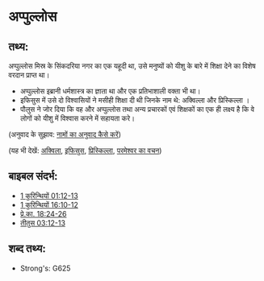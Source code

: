 # अप्पुल्लोस #

## तथ्य: ##

अप्पुल्लोस मिस्र के सिंकदरिया नगर का एक यहूदी था, उसे मनुष्यों को यीशु के बारे में शिक्षा देने का विशेष वरदान प्राप्त था।

* अप्पुल्लोस इब्रानी धर्मशास्त्र का ज्ञाता था और एक प्रतिभाशाली वक्ता भी था।
* इफिसुस में उसे दो विश्वासियों ने मसीही शिक्षा दी थी जिनके नाम थे: अक्विल्ला और प्रिस्किल्ला ।
* पौलुस ने जोर दिया कि वह और अप्पुल्लोस तथा अन्य प्रचारकों एवं शिक्षकों का एक ही लक्ष्य है कि वे लोगों को यीशु में विश्वास करने में सहायता करे।

(अनुवाद के सुझाव: [नामों का अनुवाद कैसे करें](rc://hi/ta/man/translate/translate-names))

(यह भी देखें: [अक्विला](../names/aquila.md), [इफिसुस](../names/ephesus.md), [प्रिस्किल्ला](../names/priscilla.md), [परमेश्वर का वचन](../kt/wordofgod.md))

## बाइबल संदर्भ: ##

* [1 कुरिन्थियों 01:12-13](rc://hi/tn/help/1co/01/12)
* [1 कुरिन्थियों 16:10-12](rc://hi/tn/help/1co/16/10)
* [प्रे.का. 18:24-26](rc://hi/tn/help/act/18/24)
* [तीतुस 03:12-13](rc://hi/tn/help/tit/03/12)

## शब्द तथ्य: ##

* Strong's: G625
